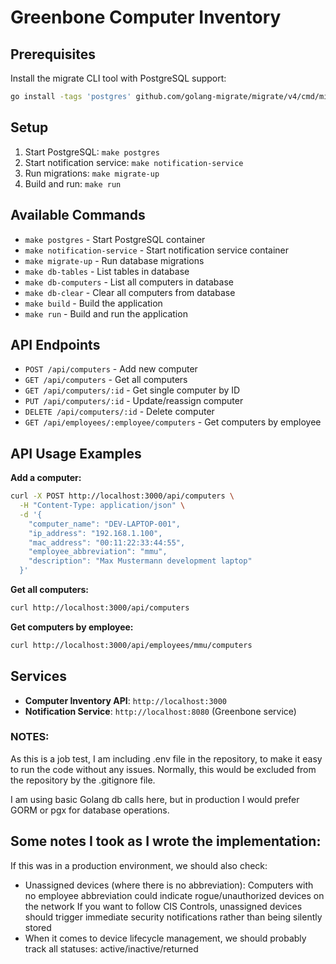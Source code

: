 # Greenbone Computer Inventory

## Prerequisites

Install the migrate CLI tool with PostgreSQL support:
```bash
go install -tags 'postgres' github.com/golang-migrate/migrate/v4/cmd/migrate@latest
```

## Setup

1. Start PostgreSQL: `make postgres`
2. Start notification service: `make notification-service`
3. Run migrations: `make migrate-up`
4. Build and run: `make run`

## Available Commands

- `make postgres` - Start PostgreSQL container
- `make notification-service` - Start notification service container
- `make migrate-up` - Run database migrations
- `make db-tables` - List tables in database
- `make db-computers` - List all computers in database
- `make db-clear` - Clear all computers from database
- `make build` - Build the application
- `make run` - Build and run the application

## API Endpoints

- `POST /api/computers` - Add new computer
- `GET /api/computers` - Get all computers
- `GET /api/computers/:id` - Get single computer by ID
- `PUT /api/computers/:id` - Update/reassign computer
- `DELETE /api/computers/:id` - Delete computer
- `GET /api/employees/:employee/computers` - Get computers by employee

## API Usage Examples

**Add a computer:**
```bash
curl -X POST http://localhost:3000/api/computers \
  -H "Content-Type: application/json" \
  -d '{
    "computer_name": "DEV-LAPTOP-001",
    "ip_address": "192.168.1.100",
    "mac_address": "00:11:22:33:44:55",
    "employee_abbreviation": "mmu",
    "description": "Max Mustermann development laptop"
  }'
```

**Get all computers:**
```bash
curl http://localhost:3000/api/computers
```

**Get computers by employee:**
```bash
curl http://localhost:3000/api/employees/mmu/computers
```

## Services

- **Computer Inventory API**: `http://localhost:3000`
- **Notification Service**: `http://localhost:8080` (Greenbone service)

### NOTES: 

As this is a job test, I am including .env file in the repository, to make it easy to run the code without any issues.
Normally, this would be excluded from the repository by the .gitignore file.

I am using basic Golang db calls here, but in production I would prefer GORM or pgx for database operations.

## Some notes I took as I wrote the implementation:
If this was in a production environment, we should also check:
* Unassigned devices (where there is no abbreviation): Computers with no employee abbreviation could indicate rogue/unauthorized devices on the network
  If you want to follow CIS Controls, unassigned devices should trigger immediate security notifications rather than being silently stored 
* When it comes to device lifecycle management, we should probably track all statuses: active/inactive/returned

